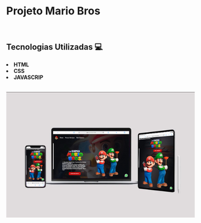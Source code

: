 <h1> Projeto Mario Bros </h1>
<br>
<h2> Tecnologias Utilizadas 💻 </h2>
<p>
  <strong>
    <li>
HTML
      <br><li>
CSS 
  <br><li>
JAVASCRIP
</p>
</strong>
</li>
<br>
<img src="https://github.com/BrunnoCaramelo/Mario-Bros/blob/main/assets/Mokup%20Mario%20copy.jpg?raw=true"/>
